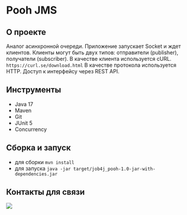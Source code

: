 # Pooh JMS

## О проекте

Аналог асинхронной очереди.
Приложение запускает Socket и ждет клиентов.
Клиенты могут быть двух типов: отправители (publisher), получатели (subscriber).
В качестве клиента используется cURL. `https://curl.se/download.html`
В качестве протокола используется HTTP.
Доступ к интерфейсу через REST API.

## Инструменты
- Java 17
- Maven
- Git
- JUnit 5
- Concurrency

## Сборка и запуск<br>
- для сборки `mvn install`
- для запуска `java -jar target/job4j_pooh-1.0-jar-with-dependencies.jar`

## Контакты для связи<br>
<a href="https://t.me/OvercomingJunk" target="blank"><img src="https://img.icons8.com/clouds/50/000000/telegram-app.png"/></a>